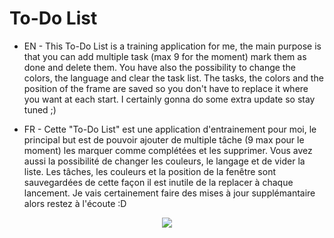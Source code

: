 # To-Do List

- EN -
This To-Do List is a training application for me, the main purpose is that you can add multiple task (max 9 for the moment) mark them as done and delete them. You have also the possibility to change the colors, the language and clear the task list. The tasks, the colors and the position of the frame are saved so you don't have to replace it where you want at each start. I certainly gonna do some extra update so stay tuned ;)

- FR -
Cette "To-Do List" est une application d'entrainement pour moi, le principal but est de pouvoir ajouter de multiple tâche (9 max pour le moment) les marquer comme complétées et les supprimer. Vous avez aussi la possibilité de changer les couleurs, le langage et de vider la liste. Les tâches, les couleurs et la position de la fenêtre sont sauvegardées de cette façon il est inutile de la replacer à chaque lancement. Je vais certainement faire des mises à jour supplémantaire alors restez à l'écoute :D

<p align="center">
  <img src="https://img4.hostingpics.net/pics/856456todolist.png">
</p>
